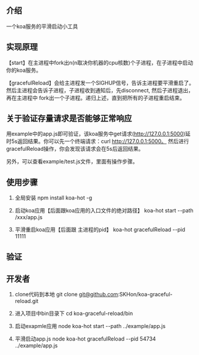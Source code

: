 ## 介绍
一个koa服务的平滑启动小工具

## 实现原理
【start】在主进程中fork出n(n取决你机器的cpu核数)个子进程，在子进程中启动你的koa服务。

【gracefulReload】会给主进程发一个SIGHUP信号，告诉主进程要平滑重启了。然后主进程会告诉子进程，子进程收到通知后，先disconnect, 然后子进程退出，再在主进程中   fork出一个子进程。递归上述，直到把所有的子进程重启结束。

## 关于验证存量请求是否能够正常响应
用example中的app.js即可验证，该koa服务中get请求(http://127.0.0.1:5000)延时5s返回结果。你可以先一个终端请求：curl http://127.0.0.1:5000。 然后进行gracefulReload操作，你会发现该请求会在5s后返回结果。

另外，可以查看example/test.js文件，里面有操作步骤。

## 使用步骤
1. 全局安装
   npm install koa-hot -g

2. 启动koa应用【后面跟koa应用的入口文件的绝对路径】
   koa-hot start --path /xxx/app.js

3. 平滑重启koa应用【后面跟 主进程的pid】
   koa-hot gracefulReload --pid 11111    

## 验证

## 开发者
1. clone代码到本地
   git clone git@github.com:SKHon/koa-graceful-reload.git

2. 进入项目中bin目录下
   cd koa-graceful-reload/bin

3. 启动exapmle应用
   node koa-hot start --path ../example/app.js

4. 平滑启动app.js
   node koa-hot gracefulReload --pid 54734 ../example/app.js   

   



